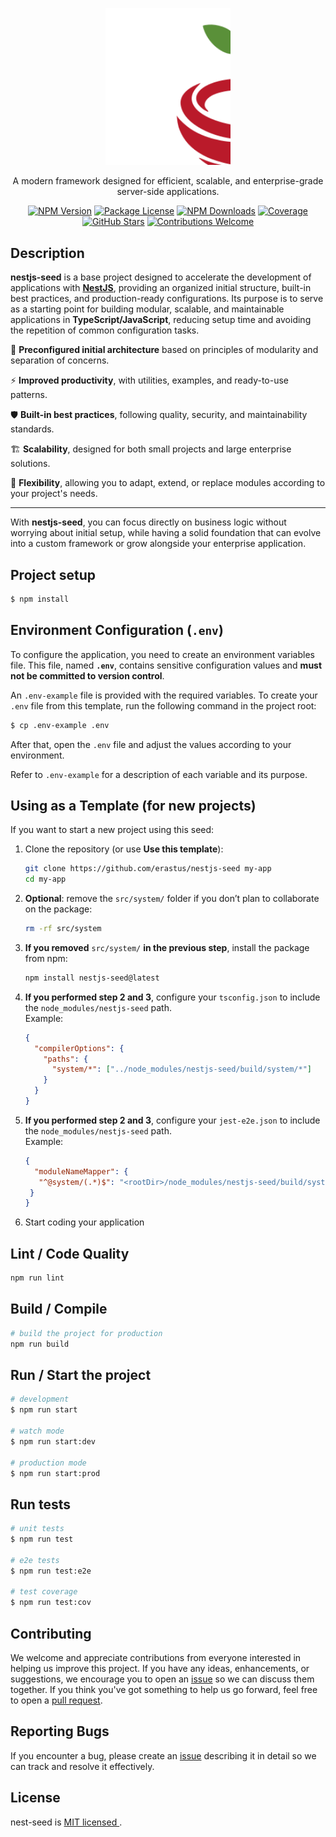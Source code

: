 <p align="center">
  <a href="https://github.com/erastus/nestjs-seed" target="blank"><img src="https://raw.githubusercontent.com/erastus/nestjs-seed/4e23d406058d4b79bdd48f466146a2cf75ef8226/public/logo.svg" width="200" alt="Nest Logo" /></a>
</p>

<p align="center">A modern framework designed for efficient, scalable, and enterprise-grade server-side applications.</p>

<p align="center">
  <a href="https://www.npmjs.com/~marr0kin" target="_blank"><img src="https://img.shields.io/npm/v/nestjs-seed" alt="NPM Version" /></a>
  <a href="https://www.npmjs.com/~marr0kin" target="_blank"><img src="https://img.shields.io/npm/l/nestjs-seed" alt="Package License" /></a>
  <a href="https://www.npmjs.com/~marr0kin" target="_blank"><img src="https://img.shields.io/npm/dm/nestjs-seed" alt="NPM Downloads" /></a>
  <a href="https://github.com/erastus/nestjs-seed" target="_blank"><img src="https://s3.amazonaws.com/assets.coveralls.io/badges/coveralls_100.svg" alt="Coverage" /></a>
  <a href="https://github.com/erastus/nestjs-seed" target="_blank"><img src="https://img.shields.io/github/stars/erastus/nestjs-seed" alt="GitHub Stars" /></a>
  <a href="https://github.com/erastus/nestjs-seed" target="_blank"><img src="https://img.shields.io/badge/contributions-welcome-brightgreen.svg?style=flat" alt="Contributions Welcome" /></a>
</p>

## Description

**nestjs-seed** is a base project designed to accelerate the development of applications with <a href="https://nestjs.com" target="_blank">**NestJS**</a>, providing an organized initial structure, built-in best practices, and production-ready configurations. Its purpose is to serve as a starting point for building modular, scalable, and maintainable applications in **TypeScript/JavaScript**, reducing setup time and avoiding the repetition of common configuration tasks.


🌱 **Preconfigured initial architecture** based on principles of modularity and separation of concerns.  

⚡ **Improved productivity**, with utilities, examples, and ready-to-use patterns.  

🛡️ **Built-in best practices**, following quality, security, and maintainability standards.  

🏗️ **Scalability**, designed for both small projects and large enterprise solutions.  

🔄 **Flexibility**, allowing you to adapt, extend, or replace modules according to your project's needs.  

---

With **nestjs-seed**, you can focus directly on business logic without worrying about initial setup, while having a solid foundation that can evolve into a custom framework or grow alongside your enterprise application.

## Project setup

```bash
$ npm install
```

## Environment Configuration (`.env`)

To configure the application, you need to create an environment variables file. This file, named **`.env`**, contains sensitive configuration values and **must not be committed to version control**.

An `.env-example` file is provided with the required variables. To create your `.env` file from this template, run the following command in the project root:

```bash
$ cp .env-example .env
```

After that, open the `.env` file and adjust the values according to your environment.

Refer to `.env-example` for a description of each variable and its purpose.

## Using as a Template (for new projects)

If you want to start a new project using this seed:

1. Clone the repository (or use **Use this template**):
   ```bash
   git clone https://github.com/erastus/nestjs-seed my-app
   cd my-app
   ```

2. **Optional**: remove the `src/system/` folder if you don’t plan to collaborate on the package:
   ```bash
   rm -rf src/system
   ```

3. **If you removed** `src/system/` **in the previous step**, install the package from npm:
   ```bash
   npm install nestjs-seed@latest
   ```

4. **If you performed step 2 and 3**, configure your `tsconfig.json` to include the `node_modules/nestjs-seed` path.  
   Example:
   ```json
   {
     "compilerOptions": {
       "paths": {
         "system/*": ["../node_modules/nestjs-seed/build/system/*"]
       }
     }
   }
   ```

5. **If you performed step 2 and 3**, configure your `jest-e2e.json` to include the `node_modules/nestjs-seed` path.  
   Example:
   ```json
   {
     "moduleNameMapper": {
      "^@system/(.*)$": "<rootDir>/node_modules/nestjs-seed/build/system/$1"
    }
   }
   ```

6. Start coding your application

## Lint / Code Quality

```bash
npm run lint
```

## Build / Compile

```bash
# build the project for production
npm run build
```

## Run / Start the project

```bash
# development
$ npm run start

# watch mode
$ npm run start:dev

# production mode
$ npm run start:prod
```

## Run tests

```bash
# unit tests
$ npm run test

# e2e tests
$ npm run test:e2e

# test coverage
$ npm run test:cov
```

## Contributing

We welcome and appreciate contributions from everyone interested in helping us improve this project. If you have any ideas, enhancements, or suggestions, we encourage you to open an [issue]() so we can discuss them together. If you think you've got something to help us go forward, feel free to open a [pull request]().

## Reporting Bugs

If you encounter a bug, please create an [issue]() describing it in detail so we can track and resolve it effectively.

## License

nest-seed is [MIT licensed ](LICENSE).
